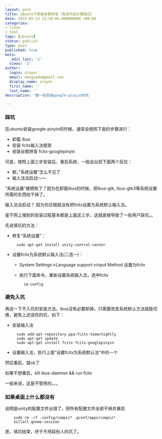 ```yaml
---
layout: post
title: ubuntu下安装谷歌拼音（有些坑估计都踩过） 
date: 2015-05-23 22:50:04.000000000 +08:00
categories:
- linux
- tool
tags: [ubuntu]
status: publish
type: post
published: true
meta:
  _edit_last: '1'
  views: '2'
author:
  login: slayer
  email: dongyado@gmail.com
  display_name: slayer
  first_name: ''
  last_name: ''
description: '数一些安装google-pinyin的坑'

---
```


### 踩坑

在ubuntu安装google-pinyin的时候，通常会按照下面的步骤进行：

* 卸载 ibus
* 安装 fcitx输入法框架
* 安装谷歌拼音 fcitx-googlepinyin

可是，按照上面三步安装后，重启系统，一般会出现下面两个反应：

* 额，”系统设置“怎么不见了
* 输入法没启动～～

”系统设置“被牺牲了？因为在卸载ibus的时候，把ibus-gtk, ibus-gtk3等系统设置所需的东西给干掉了。

输入法没启动？ 因为你压根就没有把fcitx设置为系统默认输入法。

鉴于网上搜到的安装过程基本都是上面这三步，这就直接导致了一些用户踩坑。。

先说填坑的方法：

* 修复“系统设置”：
    
        sudo apt-get install unity-control-center

* 设置fcitx为系统默认输入法(二选一)：
    * System Settings->Language support->input Method 设置为fcitx
    * 执行下面命令，重新设置系统输入法，选中fcitx
    
            im-config

### 避免入坑

再说一下不入坑的安装方法，ibus没有必要卸掉，只需要改变系统默认方法就能切换，避免上述误伤的坑，如下：

* 安装输入法

        sudo add-apt-repository ppa:fcitx-team/nightly
        sudo apt-get update
        sudo apt-get install fcitx fcitx-googlepinyin

* 设置输入法，执行上面”设置fcitx为系统默认法“中的一个


然后重启，就ok了

如果不想重启，kill ibus-daemon && run fcitx

一般来说，这是不管用的。。。

### 如果桌面上什么都没有

说明是unity的配置文件出错了，把所有配置文件全部干掉并重启

        sudo rm -rf .config/compiz* .gconf/apps/compiz*
        killall gnome-session

恩，填坑结束，终于不用踩别人的坑了。


